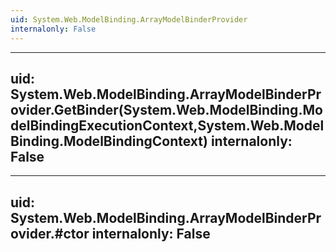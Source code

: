 ```yaml
---
uid: System.Web.ModelBinding.ArrayModelBinderProvider
internalonly: False
---
```


---
uid: System.Web.ModelBinding.ArrayModelBinderProvider.GetBinder(System.Web.ModelBinding.ModelBindingExecutionContext,System.Web.ModelBinding.ModelBindingContext)
internalonly: False
---

---
uid: System.Web.ModelBinding.ArrayModelBinderProvider.#ctor
internalonly: False
---
